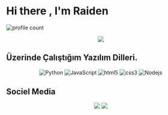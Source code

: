 # Hi there , I'm Raiden
![profile count](https://komarev.com/ghpvc/?username=Schmerzhaften&color=8b72ff)&nbsp;


<div align="center">
    <a href="https://discord.com/users/1066089639548563589" title="Discord Profile"><img src="https://lanyard-profile-readme.vercel.app/api/1066089639548563589"></a>
</div>

## Üzerinde Çalıştığım Yazılım Dilleri.

<div align="center">
    <img alt="Python" align="center" src="https://img.shields.io/badge/-Python-660099?style=flat-square&logo=Python&logoColor=white"/>
    <img alt="JavaScript" align="center" src="https://img.shields.io/badge/-Javascript-edb200?style=flat-square&logo=javascript&logoColor=white"/>
    <img alt="html5" align="center" src="https://img.shields.io/badge/-HTML5-E34F26?style=flat-square&logo=html5&logoColor=white"/>
    <img alt="css3" align="center" src="https://img.shields.io/badge/-CSS3-264de4?style=flat-square&logo=css3&logoColor=white"/>
    <img alt="Nodejs" align="center" src="https://img.shields.io/badge/-Nodejs-43853d?style=flat-square&logo=Node.js&logoColor=white"/>
</div>

## Sociel Media

<div align="center">
    <a href="https://discord.com/users/1066089639548563589" target="_blank"><img src="https://shields.io/badge/Raiden-111111.svg?&style=for-the-badge&logo=discord"></a>
    <a href="https://github.com/Schmerzhaften" target="_blank"><img src="https://shields.io/badge/Schmerzhaften-111111.svg?&style=for-the-badge&logo=github"></a>
</div>

